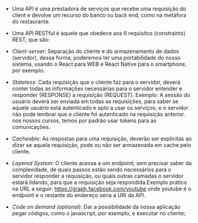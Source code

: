 - Uma API é uma prestadora de serviços que recebe uma requisição do client e devolve um recurso do banco ou back end, como na metáfora do restaurante.

- Uma API RESTful é aquele que obedece aos 6 requisitos (constraints) REST, que são:

- _Client-server_: Separação do cliente e do armazenamento de dados (servidor), dessa forma, poderemos ter uma portabilidade do nosso sistema, usando o React para WEB e React Native para o smartphone, por exemplo.

- _Stateless_: Cada requisição que o cliente faz para o servidor, deverá conter todas as informações necessárias para o servidor entender e responder (RESPONSE) a requisição (REQUEST). Exemplo: A sessão do usuário deverá ser enviada em todas as requisições, para saber se aquele usuário está autenticado e apto a usar os serviços, e o servidor não pode lembrar que o cliente foi autenticado na requisição anterior. nos nossos cursos, temos por padrão usar tokens para as comunicações.

- _Cacheable_: As respostas para uma requisição, deverão ser explícitas ao dizer se aquela requisição, pode ou não ser armazenada em cache pelo cliente.

- _Layered System_: O cliente acessa a um endpoint, sem precisar saber da complexidade, de quais passos estão sendo necessários para o servidor responder a requisição, ou quais outras camadas o servidor estará lidando, para que a requisição seja respondida.Exemplo prático na URL a seguir:
https://graph.facebook.com/youtube onde youtube é o endpoint e o restante do endereço seria a URI da API.

- _Code on demand (optional)_: Dar a possibilidade da nossa aplicação pegar códigos, como o javascript, por exemplo, e executar no cliente;
